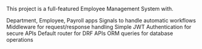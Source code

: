 This project is a full-featured Employee Management System with.

Department, Employee, Payroll apps
Signals to handle automatic workflows
Middleware for request/response handling
Simple JWT Authentication for secure APIs
Default router for DRF APIs
ORM queries for database operations
